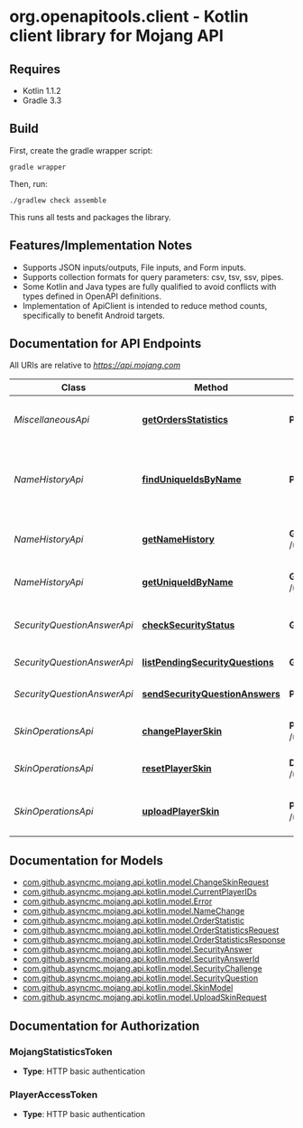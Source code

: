 # org.openapitools.client - Kotlin client library for Mojang API

## Requires

* Kotlin 1.1.2
* Gradle 3.3

## Build

First, create the gradle wrapper script:

```
gradle wrapper
```

Then, run:

```
./gradlew check assemble
```

This runs all tests and packages the library.

## Features/Implementation Notes

* Supports JSON inputs/outputs, File inputs, and Form inputs.
* Supports collection formats for query parameters: csv, tsv, ssv, pipes.
* Some Kotlin and Java types are fully qualified to avoid conflicts with types defined in OpenAPI definitions.
* Implementation of ApiClient is intended to reduce method counts, specifically to benefit Android targets.

<a name="documentation-for-api-endpoints"></a>
## Documentation for API Endpoints

All URIs are relative to *https://api.mojang.com*

Class | Method | HTTP request | Description
------------ | ------------- | ------------- | -------------
*MiscellaneousApi* | [**getOrdersStatistics**](docs/MiscellaneousApi.md#getordersstatistics) | **POST** /orders/statistics | Get statistics on the sales of Minecraft.
*NameHistoryApi* | [**findUniqueIdsByName**](docs/NameHistoryApi.md#finduniqueidsbyname) | **POST** /profiles/minecraft | Find the current UUID of multiple players at once
*NameHistoryApi* | [**getNameHistory**](docs/NameHistoryApi.md#getnamehistory) | **GET** /user/profiles/{stripped_uuid}/names | Gets the full player's name history
*NameHistoryApi* | [**getUniqueIdByName**](docs/NameHistoryApi.md#getuniqueidbyname) | **GET** /users/profiles/minecraft/{username} | Find the UUID by name
*SecurityQuestionAnswerApi* | [**checkSecurityStatus**](docs/SecurityQuestionAnswerApi.md#checksecuritystatus) | **GET** /user/security/location | Check if security questions are needed
*SecurityQuestionAnswerApi* | [**listPendingSecurityQuestions**](docs/SecurityQuestionAnswerApi.md#listpendingsecurityquestions) | **GET** /user/security/challenges | Get list of questions
*SecurityQuestionAnswerApi* | [**sendSecurityQuestionAnswers**](docs/SecurityQuestionAnswerApi.md#sendsecurityquestionanswers) | **POST** /user/security/location | Send back the answers
*SkinOperationsApi* | [**changePlayerSkin**](docs/SkinOperationsApi.md#changeplayerskin) | **POST** /user/profile/{stripped_uuid}/skin | Changes the player skin by URL
*SkinOperationsApi* | [**resetPlayerSkin**](docs/SkinOperationsApi.md#resetplayerskin) | **DELETE** /user/profile/{stripped_uuid}/skin | Resets the player skin to default
*SkinOperationsApi* | [**uploadPlayerSkin**](docs/SkinOperationsApi.md#uploadplayerskin) | **PUT** /user/profile/{stripped_uuid}/skin | Changes the player skin by upload


<a name="documentation-for-models"></a>
## Documentation for Models

 - [com.github.asyncmc.mojang.api.kotlin.model.ChangeSkinRequest](docs/ChangeSkinRequest.md)
 - [com.github.asyncmc.mojang.api.kotlin.model.CurrentPlayerIDs](docs/CurrentPlayerIDs.md)
 - [com.github.asyncmc.mojang.api.kotlin.model.Error](docs/Error.md)
 - [com.github.asyncmc.mojang.api.kotlin.model.NameChange](docs/NameChange.md)
 - [com.github.asyncmc.mojang.api.kotlin.model.OrderStatistic](docs/OrderStatistic.md)
 - [com.github.asyncmc.mojang.api.kotlin.model.OrderStatisticsRequest](docs/OrderStatisticsRequest.md)
 - [com.github.asyncmc.mojang.api.kotlin.model.OrderStatisticsResponse](docs/OrderStatisticsResponse.md)
 - [com.github.asyncmc.mojang.api.kotlin.model.SecurityAnswer](docs/SecurityAnswer.md)
 - [com.github.asyncmc.mojang.api.kotlin.model.SecurityAnswerId](docs/SecurityAnswerId.md)
 - [com.github.asyncmc.mojang.api.kotlin.model.SecurityChallenge](docs/SecurityChallenge.md)
 - [com.github.asyncmc.mojang.api.kotlin.model.SecurityQuestion](docs/SecurityQuestion.md)
 - [com.github.asyncmc.mojang.api.kotlin.model.SkinModel](docs/SkinModel.md)
 - [com.github.asyncmc.mojang.api.kotlin.model.UploadSkinRequest](docs/UploadSkinRequest.md)


<a name="documentation-for-authorization"></a>
## Documentation for Authorization

<a name="MojangStatisticsToken"></a>
### MojangStatisticsToken

- **Type**: HTTP basic authentication

<a name="PlayerAccessToken"></a>
### PlayerAccessToken

- **Type**: HTTP basic authentication

